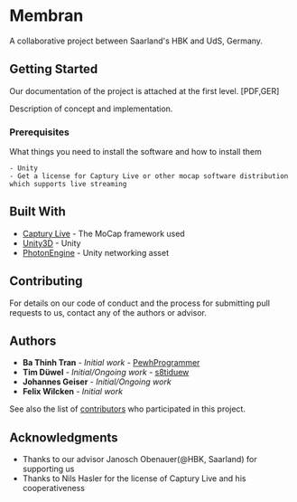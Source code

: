 # Membran
A collaborative project between Saarland's HBK and UdS, Germany.

## Getting Started
Our documentation of the project is attached at the first level. [PDF,GER]

Description of concept and implementation.

### Prerequisites
What things you need to install the software and how to install them
```
- Unity 
- Get a license for Captury Live or other mocap software distribution which supports live streaming
```
## Built With

* [Captury Live](http://www.thecaptury.com/captury-live/) - The MoCap framework used
* [Unity3D](https://unity3d.com/de) - Unity
* [PhotonEngine](https://www.photonengine.com/en-US/PUN) - Unity networking asset

## Contributing

For details on our code of conduct and the process for submitting pull requests to us, contact any of the authors or advisor.

## Authors

* **Ba Thinh Tran** - *Initial work* - [PewhProgrammer](https://github.com/PewhProgrammer)
* **Tim Düwel** - *Initial/Ongoing work* - [s8tiduew](https://github.com/s8tiduew)
* **Johannes Geiser** - *Initial/Ongoing work*
* **Felix Wilcken** - *Initial work*

See also the list of [contributors](https://github.com/PewhProgrammer/Membran/graphs/contributors) who participated in this project.

## Acknowledgments

* Thanks to our advisor Janosch Obenauer(@HBK, Saarland) for supporting us
* Thanks to Nils Hasler for the license of Captury Live and his cooperativeness
